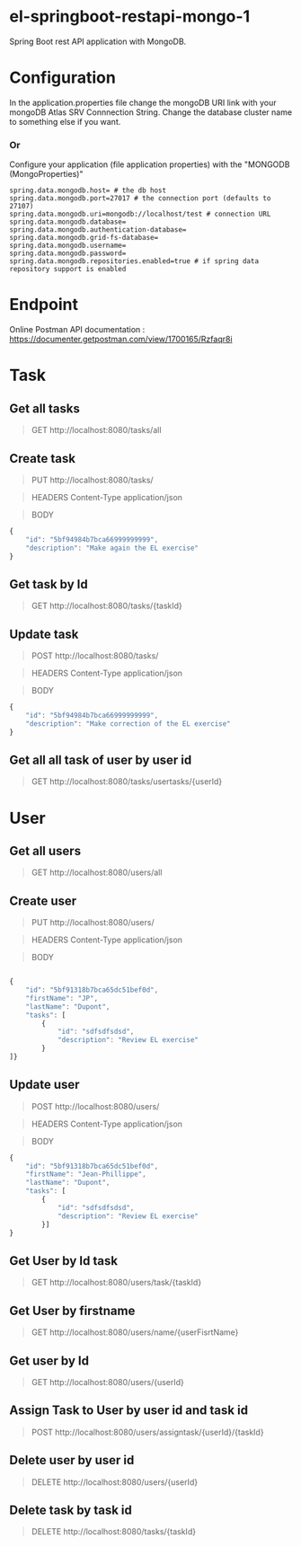 # el-springboot-restapi-mongo-1

Spring Boot rest API application with MongoDB.

# Configuration
In the application.properties file change the mongoDB URI link with your mongoDB Atlas SRV Connnection String.
Change the database cluster name to something else if you want.

### Or
Configure your application (file application properties) with the "MONGODB (MongoProperties)"
```
spring.data.mongodb.host= # the db host
spring.data.mongodb.port=27017 # the connection port (defaults to 27107)
spring.data.mongodb.uri=mongodb://localhost/test # connection URL
spring.data.mongodb.database=
spring.data.mongodb.authentication-database=
spring.data.mongodb.grid-fs-database=
spring.data.mongodb.username=
spring.data.mongodb.password=
spring.data.mongodb.repositories.enabled=true # if spring data repository support is enabled
```

# Endpoint

Online Postman API documentation :
https://documenter.getpostman.com/view/1700165/Rzfaqr8i

# Task

## Get all tasks
>GET http://localhost:8080/tasks/all

## Create task
>PUT http://localhost:8080/tasks/

>HEADERS
Content-Type
application/json

>BODY
```js
{
	"id": "5bf94984b7bca66999999999",
	"description": "Make again the EL exercise"
}
```

## Get task by Id
>GET http://localhost:8080/tasks/{taskId}

## Update task
>POST http://localhost:8080/tasks/

>HEADERS
Content-Type
application/json

>BODY
```js
{
	"id": "5bf94984b7bca66999999999",
	"description": "Make correction of the EL exercise"
}
```

## Get all all task of user by user id
>GET http://localhost:8080/tasks/usertasks/{userId}

# User

## Get all users
>GET http://localhost:8080/users/all

## Create user
>PUT http://localhost:8080/users/

>HEADERS
Content-Type
application/json

>BODY
```js

{
    "id": "5bf91318b7bca65dc51bef0d",
    "firstName": "JP",
    "lastName": "Dupont",
    "tasks": [
        {
            "id": "sdfsdfsdsd",
            "description": "Review EL exercise"
        }
]}
```

## Update user
>POST http://localhost:8080/users/

>HEADERS
Content-Type
application/json

>BODY
```js
{
    "id": "5bf91318b7bca65dc51bef0d",
    "firstName": "Jean-Phillippe",
    "lastName": "Dupont",
    "tasks": [
        {
            "id": "sdfsdfsdsd",
            "description": "Review EL exercise"
        }]
}
```

## Get User by Id task
>GET http://localhost:8080/users/task/{taskId}

## Get User by firstname
>GET http://localhost:8080/users/name/{userFisrtName}

## Get user by Id
>GET http://localhost:8080/users/{userId}

## Assign Task to User by user id and task id
>POST http://localhost:8080/users/assigntask/{userId}/{taskId}

## Delete user by user id
>DELETE http://localhost:8080/users/{userId}

## Delete task by task id
>DELETE http://localhost:8080/tasks/{taskId}
